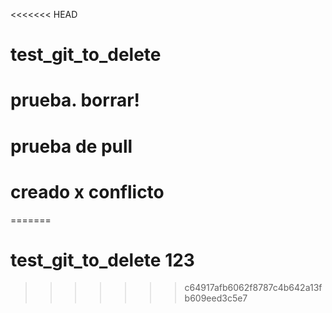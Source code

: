 <<<<<<< HEAD
# test_git_to_delete
# prueba. borrar!
# prueba de pull
# creado x conflicto
=======
# test_git_to_delete 123

>>>>>>> c64917afb6062f8787c4b642a13fb609eed3c5e7
